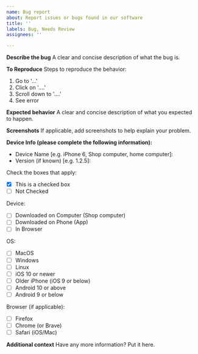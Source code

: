 ```yaml
---
name: Bug report
about: Report issues or bugs found in our software
title: ''
labels: Bug, Needs Review
assignees: ''

---
```


**Describe the bug**
A clear and concise description of what the bug is.

**To Reproduce**
Steps to reproduce the behavior:
1. Go to '...'
2. Click on '....'
3. Scroll down to '....'
4. See error

**Expected behavior**
A clear and concise description of what you expected to happen.

**Screenshots**
If applicable, add screenshots to help explain your problem.

**Device Info (please complete the following information):**
 - Device Name [e.g. iPhone 6, Shop computer, home computer]: 
 - Version (if known) [e.g. 1.2.5]: 

Check the boxes that apply:

- [x] This is a checked box
- [ ] Not Checked

Device:
- [ ] Downloaded on Computer (Shop computer)
- [ ] Downloaded on Phone (App)
- [ ] In Browser

OS:
- [ ] MacOS
- [ ] Windows
- [ ] Linux
- [ ] iOS 10 or newer
- [ ] Older iPhone (iOS 9 or below)
- [ ] Android 10 or above
- [ ] Android 9 or below

Browser (if applicable):
- [ ] Firefox
- [ ] Chrome (or Brave)
- [ ] Safari (iOS/Mac)

**Additional context**
Have any more information? Put it here.
